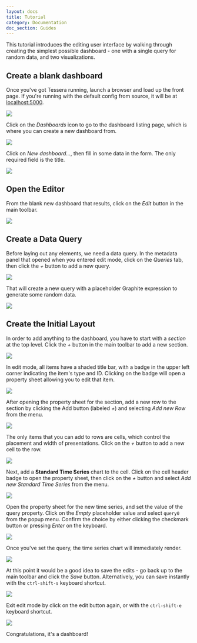 ```yaml
---
layout: docs
title: Tutorial
category: Documentation
doc_section: Guides
---
```


This tutorial introduces the editing user interface by walking through creating the simplest possible dashboard - one with a single query for random data, and two visualizations.

## Create a blank dashboard

Once you've got Tessera running, launch a browser and load up the front page. If you're running with the default config from source, it will be at [localhost:5000](http://localhost:5000).

![](home-screen.png)

Click on the _Dashboards_ icon to go to the dashboard listing page, which is where you can create a new dashboard from.

![](dashboards-list.png)

Click on _New dashboard..._, then fill in some data in the form. The only required field is the title.

![](new-dashboard.png)

## Open the Editor

From the blank new dashboard that results, click on the _Edit_ button in the main toolbar.

![](empty-dashboard.png)

## Create a Data Query

Before laying out any elements, we need a data query. In the metadata panel that opened when you entered edit mode, click on the _Queries_ tab, then click the _+_ button to add a new query.

![](new-query.png)

That will create a new query with a placeholder Graphite expression to generate some random data.

![](query.png)


## Create the Initial Layout

In order to add anything to the dashboard, you have to start with a _section_ at the top level. Click the _+_ button in the main toolbar to add a new section.

![](new-section.png)

In edit mode, all items have a shaded title bar, with a badge in the upper left corner indicating the item's type and ID. Clicking on the badge will open a property sheet allowing you to edit that item.

![](section-edit-header.png)

After opening the property sheet for the section, add a new row to the section by clicking the Add button (labeled _+_) and selecting _Add new Row_ from the menu.

![](add-new-row.png)

The only items that you can add to rows are cells, which control the placement and width of presentations. Click on the _+_ button to add a new cell to the row.

![](add-new-cell.png)

Next, add a **Standard Time Series** chart to the cell. Click on the cell header badge to open the property sheet, then click on the _+_ button and select _Add new Standard Time Series_ from the menu.

![](add-dashboard-item-to-cell.png)

Open the property sheet for the new time series, and set the value of the query property. Click on the _Empty_ placeholder value and select `query0` from the popup menu. Confirm the choice by either clicking the checkmark button or pressing _Enter_ on the keyboard.

![](set-query.png)

Once you've set the query, the time series chart will immediately render.

![](hey-look-its-a-graph.png)

At this point it would be a good idea to save the edits - go back up to the main toolbar and click the _Save_ button. Alternatively, you can save instantly with the `ctrl-shift-s` keyboard shortcut.

![](save-dashboard.png)

Exit edit mode by click on the edit button again, or with the `ctrl-shift-e` keyboard shortcut.

![](almost-final.png)

Congratulations, it's a dashboard!
